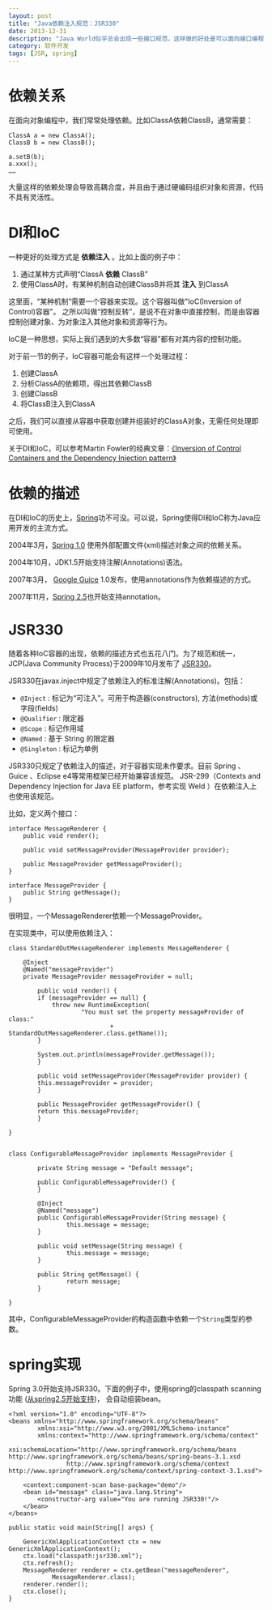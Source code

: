 ```yaml
---
layout: post
title: "Java依赖注入规范：JSR330"
date: 2013-12-31
description: "Java World似乎总会出现一些接口规范，这样做的好处是可以面向接口编程，可以在实现了该接口的产品/组件之间自由切换，避免被厂商绑架。 本文要介绍的JSR330:Dependency Injection for Java，Java依赖注入规范。"
category: 软件开发
tags: [JSR, spring]
---
```



# 依赖关系
在面向对象编程中，我们常常处理依赖。比如ClassA依赖ClassB，通常需要：

```
ClassA a = new ClassA();
ClassB b = new ClassB();

a.setB(b);
a.xxx();
……
```

大量这样的依赖处理会导致高耦合度，并且由于通过硬编码组织对象和资源，代码不具有灵活性。

# DI和IoC

一种更好的处理方式是 **依赖注入** 。比如上面的例子中：

1. 通过某种方式声明“ClassA **依赖** ClassB”
2. 使用ClassA时，有某种机制自动创建ClassB并将其 **注入** 到ClassA

这里面，“某种机制”需要一个容器来实现。这个容器叫做"IoC(Inversion of Control)容器"。
之所以叫做“控制反转”，是说不在对象中直接控制，而是由容器控制创建对象、为对象注入其他对象和资源等行为。

IoC是一种思想，实际上我们遇到的大多数“容器”都有对其内容的控制功能。

对于前一节的例子，IoC容器可能会有这样一个处理过程：

1. 创建ClassA
2. 分析ClassA的依赖项，得出其依赖ClassB
3. 创建ClassB
4. 将ClassB注入到ClassA

之后，我们可以直接从容器中获取创建并组装好的ClassA对象，无需任何处理即可使用。

关于DI和IoC，可以参考Martin Fowler的经典文章：[《Inversion of Control Containers and the Dependency Injection pattern》](http://www.martinfowler.com/articles/injection.html)


# 依赖的描述

在DI和IoC的历史上，[Spring](http://spring.io/)功不可没。可以说，Spring使得DI和IoC称为Java应用开发的主流方式。

2004年3月，[Spring 1.0](https://spring.io/blog/2004/03/24/spring-framework-1-0-final-released)
使用外部配置文件(xml)描述对象之间的依赖关系。

2004年10月，JDK1.5开始支持注解(Annotations)语法。

2007年3月， [Google Guice](https://code.google.com/p/google-guice/) 1.0发布，使用annotations作为依赖描述的方式。

2007年11月，[Spring 2.5](https://spring.io/blog/2007/11/19/spring-framework-2-5-released)也开始支持annotation。

# JSR330

随着各种IoC容器的出现，依赖的描述方式也五花八门。为了规范和统一，JCP(Java Community Process)于2009年10月发布了
[JSR330](https://jcp.org/en/jsr/detail?id=330)。

JSR330在javax.inject中规定了依赖注入的标准注解(Annotations)。包括：

- `@Inject` : 标记为“可注入”。可用于构造器(constructors), 方法(methods)或字段(fields)
- `@Qualifier` : 限定器
- `@Scope` : 标记作用域
- `@Named` : 基于 String 的限定器
- `@Singleton` : 标记为单例


JSR330只规定了依赖注入的描述，对于容器实现未作要求。目前 Spring 、Guice 、Eclipse e4等常用框架已经开始兼容该规范。
JSR-299（Contexts and Dependency Injection for Java EE platform，参考实现 Weld ）在依赖注入上也使用该规范。

比如，定义两个接口：

```
interface MessageRenderer {
	public void render();
    
    public void setMessageProvider(MessageProvider provider);
    
    public MessageProvider getMessageProvider();
}

interface MessageProvider {
	public String getMessage();
}
```

很明显，一个MessageRenderer依赖一个MessageProvider。

在实现类中，可以使用依赖注入：

```
class StandardOutMessageRenderer implements MessageRenderer {

    @Inject
    @Named("messageProvider")
    private MessageProvider messageProvider = null;
        
        public void render() {
        if (messageProvider == null) {
            throw new RuntimeException(
                    "You must set the property messageProvider of class:"
                            + StandardOutMessageRenderer.class.getName());
        }

        System.out.println(messageProvider.getMessage());        
        }

        public void setMessageProvider(MessageProvider provider) {
        this.messageProvider = provider;                
        }

        public MessageProvider getMessageProvider() {
        return this.messageProvider;
        }
        
}


class ConfigurableMessageProvider implements MessageProvider {

        private String message = "Default message";

        public ConfigurableMessageProvider() {
        }
        
        @Inject
        @Named("message")
        public ConfigurableMessageProvider(String message) {
                this.message = message;
        }
        
        public void setMessage(String message) {
                this.message = message;
        }

        public String getMessage() {
                return message;
        }        
        
}

```

其中，ConfigurableMessageProvider的构造函数中依赖一个`String`类型的参数。



# spring实现

Spring 3.0开始支持JSR330。下面的例子中，使用spring的classpath scanning功能
([从spring2.5开始支持](http://www.infoq.com/articles/spring-2.5-part-1))，
会自动组装bean。

```
<?xml version="1.0" encoding="UTF-8"?>
<beans xmlns="http://www.springframework.org/schema/beans"
        xmlns:xsi="http://www.w3.org/2001/XMLSchema-instance"
        xmlns:context="http://www.springframework.org/schema/context"
        xsi:schemaLocation="http://www.springframework.org/schema/beans http://www.springframework.org/schema/beans/spring-beans-3.1.xsd
                http://www.springframework.org/schema/context http://www.springframework.org/schema/context/spring-context-3.1.xsd">

    <context:component-scan base-package="demo"/>
    <bean id="message" class="java.lang.String">
        <constructor-arg value="You are running JSR330!"/>
    </bean>
</beans>
```

```
public static void main(String[] args) {

	GenericXmlApplicationContext ctx = new GenericXmlApplicationContext();
	ctx.load("classpath:jsr330.xml");
	ctx.refresh();
	MessageRenderer renderer = ctx.getBean("messageRenderer",
			MessageRenderer.class);
	renderer.render();
	ctx.close();
}
```
